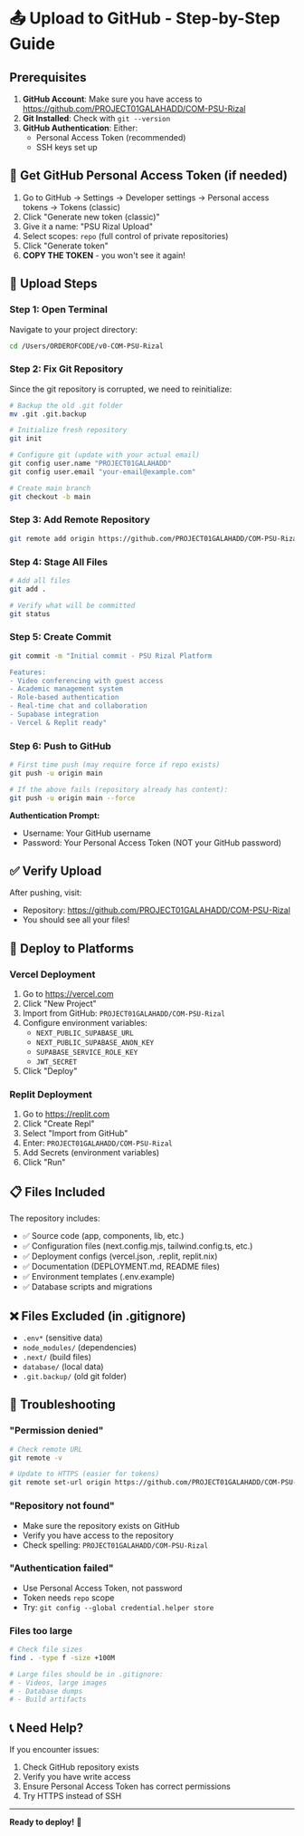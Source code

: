 # 📤 Upload to GitHub - Step-by-Step Guide

## Prerequisites

1. **GitHub Account**: Make sure you have access to https://github.com/PROJECT01GALAHADD/COM-PSU-Rizal
2. **Git Installed**: Check with `git --version`
3. **GitHub Authentication**: Either:
   - Personal Access Token (recommended)
   - SSH keys set up

## 🔑 Get GitHub Personal Access Token (if needed)

1. Go to GitHub → Settings → Developer settings → Personal access tokens → Tokens (classic)
2. Click "Generate new token (classic)"
3. Give it a name: "PSU Rizal Upload"
4. Select scopes: `repo` (full control of private repositories)
5. Click "Generate token"
6. **COPY THE TOKEN** - you won't see it again!

## 🚀 Upload Steps

### Step 1: Open Terminal

Navigate to your project directory:

```bash
cd /Users/ORDEROFCODE/v0-COM-PSU-Rizal
```

### Step 2: Fix Git Repository

Since the git repository is corrupted, we need to reinitialize:

```bash
# Backup the old .git folder
mv .git .git.backup

# Initialize fresh repository
git init

# Configure git (update with your actual email)
git config user.name "PROJECT01GALAHADD"
git config user.email "your-email@example.com"

# Create main branch
git checkout -b main
```

### Step 3: Add Remote Repository

```bash
git remote add origin https://github.com/PROJECT01GALAHADD/COM-PSU-Rizal.git
```

### Step 4: Stage All Files

```bash
# Add all files
git add .

# Verify what will be committed
git status
```

### Step 5: Create Commit

```bash
git commit -m "Initial commit - PSU Rizal Platform

Features:
- Video conferencing with guest access
- Academic management system
- Role-based authentication
- Real-time chat and collaboration
- Supabase integration
- Vercel & Replit ready"
```

### Step 6: Push to GitHub

```bash
# First time push (may require force if repo exists)
git push -u origin main

# If the above fails (repository already has content):
git push -u origin main --force
```

**Authentication Prompt:**
- Username: Your GitHub username
- Password: Your Personal Access Token (NOT your GitHub password)

## ✅ Verify Upload

After pushing, visit:
- Repository: https://github.com/PROJECT01GALAHADD/COM-PSU-Rizal
- You should see all your files!

## 🚀 Deploy to Platforms

### Vercel Deployment

1. Go to https://vercel.com
2. Click "New Project"
3. Import from GitHub: `PROJECT01GALAHADD/COM-PSU-Rizal`
4. Configure environment variables:
   - `NEXT_PUBLIC_SUPABASE_URL`
   - `NEXT_PUBLIC_SUPABASE_ANON_KEY`
   - `SUPABASE_SERVICE_ROLE_KEY`
   - `JWT_SECRET`
5. Click "Deploy"

### Replit Deployment

1. Go to https://replit.com
2. Click "Create Repl"
3. Select "Import from GitHub"
4. Enter: `PROJECT01GALAHADD/COM-PSU-Rizal`
5. Add Secrets (environment variables)
6. Click "Run"

## 📋 Files Included

The repository includes:
- ✅ Source code (app, components, lib, etc.)
- ✅ Configuration files (next.config.mjs, tailwind.config.ts, etc.)
- ✅ Deployment configs (vercel.json, .replit, replit.nix)
- ✅ Documentation (DEPLOYMENT.md, README files)
- ✅ Environment templates (.env.example)
- ✅ Database scripts and migrations

## ❌ Files Excluded (in .gitignore)

- `.env*` (sensitive data)
- `node_modules/` (dependencies)
- `.next/` (build files)
- `database/` (local data)
- `.git.backup/` (old git folder)

## 🔧 Troubleshooting

### "Permission denied"
```bash
# Check remote URL
git remote -v

# Update to HTTPS (easier for tokens)
git remote set-url origin https://github.com/PROJECT01GALAHADD/COM-PSU-Rizal.git
```

### "Repository not found"
- Make sure the repository exists on GitHub
- Verify you have access to the repository
- Check spelling: `PROJECT01GALAHADD/COM-PSU-Rizal`

### "Authentication failed"
- Use Personal Access Token, not password
- Token needs `repo` scope
- Try: `git config --global credential.helper store`

### Files too large
```bash
# Check file sizes
find . -type f -size +100M

# Large files should be in .gitignore:
# - Videos, large images
# - Database dumps
# - Build artifacts
```

## 📞 Need Help?

If you encounter issues:
1. Check GitHub repository exists
2. Verify you have write access
3. Ensure Personal Access Token has correct permissions
4. Try HTTPS instead of SSH

---

**Ready to deploy!** 🎉
